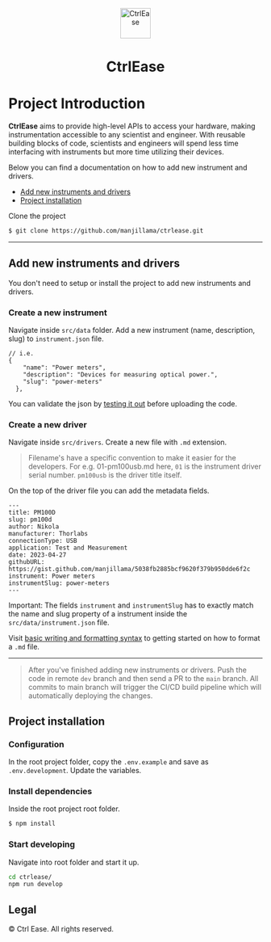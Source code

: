 <p align="center">
<img alt="CtrlEase" src="https://ctrlease.gatsbyjs.io/logo.svg" width="60" />
</p>
<h1 align="center">
  CtrlEase
</h1>

# Project Introduction

**CtrlEase** aims to provide high-level APIs to access your hardware, making instrumentation accessible to any scientist and engineer. With reusable building blocks of code, scientists and engineers will spend less time interfacing with instruments but more time utilizing their devices.

Below you can find a documentation on how to add new instrument and drivers.

- [Add new instruments and drivers](#add-new-instruments-and-drivers)
- [Project installation](#project-installation)

Clone the project

```sh
$ git clone https://github.com/manjillama/ctrlease.git
```

<hr/>

## Add new instruments and drivers

You don't need to setup or install the project to add new instruments and drivers.

### Create a new instrument

Navigate inside `src/data` folder. Add a new instrument (name, description, slug) to `instrument.json` file.

```
// i.e.
{
    "name": "Power meters",
    "description": "Devices for measuring optical power.",
    "slug": "power-meters"
  },
```

You can validate the json by [testing it out](https://jsonlint.com/) before uploading the code.

### Create a new driver

Navigate inside `src/drivers`. Create a new file with `.md` extension.

> Filename's have a specific convention to make it easier for the developers. For e.g. 01-pm100usb.md here, `01` is the instrument driver serial number. `pm100usb` is the driver title itself.

On the top of the driver file you can add the metadata fields.

```
---
title: PM100D
slug: pm100d
author: Nikola
manufacturer: Thorlabs
connectionType: USB
application: Test and Measurement
date: 2023-04-27
githubURL: https://gist.github.com/manjillama/5038fb2885bcf9620f379b950dde6f2c
instrument: Power meters
instrumentSlug: power-meters
---
```

Important: The fields `instrument` and `instrumentSlug` has to exactly match the name and slug property of a instrument inside the `src/data/instrument.json` file.

Visit [basic writing and formatting syntax](https://docs.github.com/en/get-started/writing-on-github/getting-started-with-writing-and-formatting-on-github/basic-writing-and-formatting-syntax) to getting started on how to format a `.md` file.

<hr/>

> After you've finished adding new instruments or drivers. Push the code in remote `dev` branch and then send a PR to the `main` branch. All commits to main branch will trigger the CI/CD build pipeline which will automatically deploying the changes.

## Project installation

### Configuration

In the root project folder, copy the `.env.example` and save as `.env.development`. Update the variables.

### Install dependencies

Inside the root project root folder.

```bash
$ npm install
```

### Start developing

Navigate into root folder and start it up.

```bash
cd ctrlease/
npm run develop
```

## Legal

© Ctrl Ease. All rights reserved.
